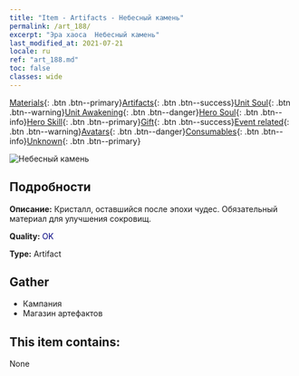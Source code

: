 ```yaml
---
title: "Item - Artifacts - Небесный камень"
permalink: /art_188/
excerpt: "Эра хаоса  Небесный камень"
last_modified_at: 2021-07-21
locale: ru
ref: "art_188.md"
toc: false
classes: wide
---
```

 [Materials](/ItemsRU/){: .btn .btn--primary}[Artifacts](/ItemsRU/Artifacts/){: .btn .btn--success}[Unit Soul](/ItemsRU/UnitSoul/){: .btn .btn--warning}[Unit Awakening](/ItemsRU/UnitAwakening/){: .btn .btn--danger}[Hero Soul](/ItemsRU/HeroSoul/){: .btn .btn--info}[Hero Skill](/ItemsRU/HeroSkill/){: .btn .btn--primary}[Gift](/ItemsRU/Gift/){: .btn .btn--success}[Event related](/ItemsRU/Events/){: .btn .btn--warning}[Avatars](/ItemsRU/Avatars/){: .btn .btn--danger}[Consumables](/ItemsRU/Consumables/){: .btn .btn--info}[Unknown](/ItemsRU/Unknown/){: .btn .btn--primary}

 ![Небесный камень](/images/t/artifact_41001.png)

## Подробности
 **Описание:** Кристалл, оставшийся после эпохи чудес. Обязательный материал для улучшения сокровищ.

 **Quality:** <span style="color: #000080">OK</span>

 **Type:** Artifact

## Gather

*    Кампания 
*    Магазин артефактов 

## This item contains:

  None


